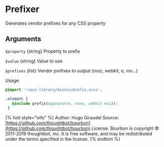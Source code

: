 # Prefixer

Generates vendor prefixes for any CSS property

## Arguments

`$property` {string} Property to prefix

`$value` {string} Value to use

`$prefixes` {list} Vendor prefixes to output \(moz, webkit, o, ms...\)

Usage:

```css
@import '~sass-library/mixins/prefix.scss';

.element {
   @include prefix(appearance, none, webkit moz));
 }
```

{% hint style="info" %}
  Author: Hugo Giraudel
  Source: [https://github.com/thoughtbot/bourbon](https://github.com/thoughtbot/bourbon)
  License: Bourbon is copyright © 2011-2019 thoughtbot, inc. It is free software, and may be redistributed under the terms specified in the license.
{% endhint %}
